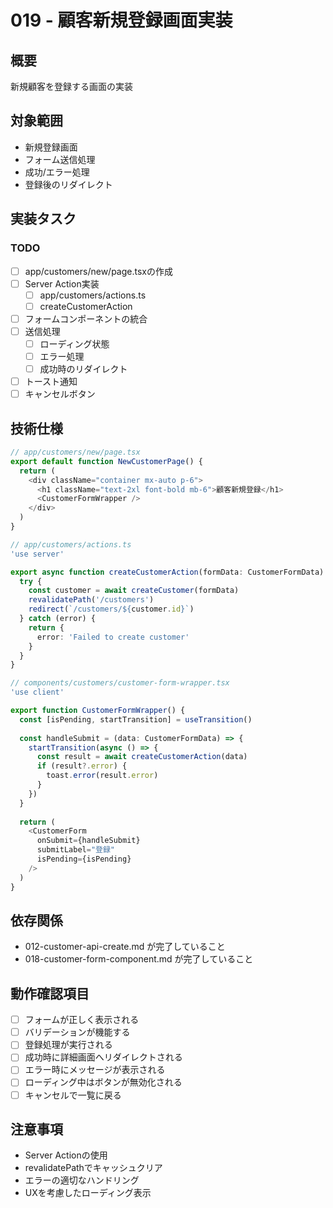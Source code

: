 # 019 - 顧客新規登録画面実装

## 概要
新規顧客を登録する画面の実装

## 対象範囲
- 新規登録画面
- フォーム送信処理
- 成功/エラー処理
- 登録後のリダイレクト

## 実装タスク

### TODO
- [ ] app/customers/new/page.tsxの作成
- [ ] Server Action実装
  - [ ] app/customers/actions.ts
  - [ ] createCustomerAction
- [ ] フォームコンポーネントの統合
- [ ] 送信処理
  - [ ] ローディング状態
  - [ ] エラー処理
  - [ ] 成功時のリダイレクト
- [ ] トースト通知
- [ ] キャンセルボタン

## 技術仕様
```typescript
// app/customers/new/page.tsx
export default function NewCustomerPage() {
  return (
    <div className="container mx-auto p-6">
      <h1 className="text-2xl font-bold mb-6">顧客新規登録</h1>
      <CustomerFormWrapper />
    </div>
  )
}

// app/customers/actions.ts
'use server'

export async function createCustomerAction(formData: CustomerFormData) {
  try {
    const customer = await createCustomer(formData)
    revalidatePath('/customers')
    redirect(`/customers/${customer.id}`)
  } catch (error) {
    return {
      error: 'Failed to create customer'
    }
  }
}

// components/customers/customer-form-wrapper.tsx
'use client'

export function CustomerFormWrapper() {
  const [isPending, startTransition] = useTransition()
  
  const handleSubmit = (data: CustomerFormData) => {
    startTransition(async () => {
      const result = await createCustomerAction(data)
      if (result?.error) {
        toast.error(result.error)
      }
    })
  }
  
  return (
    <CustomerForm
      onSubmit={handleSubmit}
      submitLabel="登録"
      isPending={isPending}
    />
  )
}
```

## 依存関係
- 012-customer-api-create.md が完了していること
- 018-customer-form-component.md が完了していること

## 動作確認項目
- [ ] フォームが正しく表示される
- [ ] バリデーションが機能する
- [ ] 登録処理が実行される
- [ ] 成功時に詳細画面へリダイレクトされる
- [ ] エラー時にメッセージが表示される
- [ ] ローディング中はボタンが無効化される
- [ ] キャンセルで一覧に戻る

## 注意事項
- Server Actionの使用
- revalidatePathでキャッシュクリア
- エラーの適切なハンドリング
- UXを考慮したローディング表示